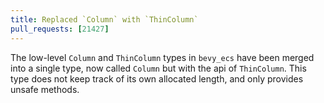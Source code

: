 ```yaml
---
title: Replaced `Column` with `ThinColumn`
pull_requests: [21427]
---
```


The low-level `Column` and `ThinColumn` types in `bevy_ecs` have been
merged into a single type, now called `Column` but with the api
of `ThinColumn`. This type does not keep track of its own allocated
length, and only provides unsafe methods.
